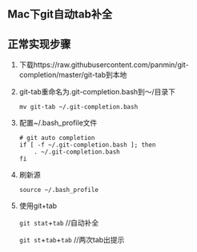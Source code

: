 ## Mac下git自动tab补全

## 

## 正常实现步骤

1. 下载https://raw.githubusercontent.com/panmin/git-completion/master/git-tab到本地

2. git-tab重命名为.git-completion.bash到～/目录下

   ```shell
   mv git-tab ~/.git-completion.bash
   ```

3. 配置~/.bash_profile文件

   ```shell
   # git auto completion
   if [ -f ~/.git-completion.bash ]; then
       . ~/.git-completion.bash
   fi
   ```

4. 刷新源

   ```shell
   source ~/.bash_profile
   ```

5. 使用git+tab

   `git stat`+`tab` //自动补全

   `git st`+`tab`+`tab` //两次tab出提示

   